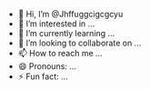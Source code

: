 - 👋 Hi, I’m @Jhffuggcigcgcyu
- 👀 I’m interested in ...
- 🌱 I’m currently learning ...
- 💞️ I’m looking to collaborate on ...
- 📫 How to reach me ...
- 😄 Pronouns: ...
- ⚡ Fun fact: ...

<!---
Jhffuggcigcgcyu/Jhffuggcigcgcyu is a ✨ special ✨ repository because its `README.md` (this file) appears on your GitHub profile.
You can click the Preview link to take a look at your changes.
--->
